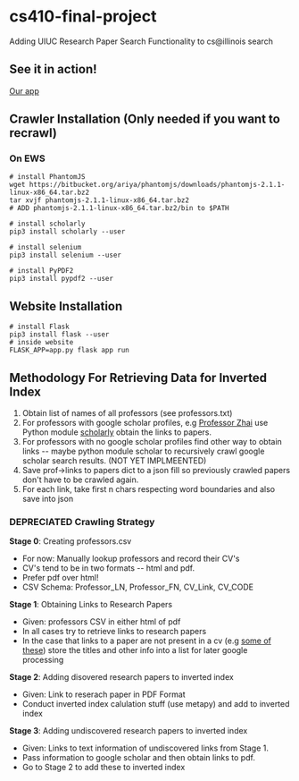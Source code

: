 # cs410-final-project
Adding UIUC Research Paper Search Functionality to cs@illinois search

## See it in action!
[Our app](https://whispering-reef-85517.herokuapp.com/)

## Crawler Installation (Only needed if you want to recrawl)

### On EWS
```
# install PhantomJS
wget https://bitbucket.org/ariya/phantomjs/downloads/phantomjs-2.1.1-linux-x86_64.tar.bz2
tar xvjf phantomjs-2.1.1-linux-x86_64.tar.bz2
# ADD phantomjs-2.1.1-linux-x86_64.tar.bz2/bin to $PATH

# install scholarly
pip3 install scholarly --user

# install selenium
pip3 install selenium --user

# install PyPDF2
pip3 install pypdf2 --user
```

## Website Installation
```
# install Flask
pip3 install flask --user
# inside website
FLASK_APP=app.py flask app run
```

## Methodology For Retrieving Data for Inverted Index
1) Obtain list of names of all professors (see professors.txt)
2) For professors with google scholar profiles, e.g [Professor Zhai](https://scholar.google.com/citations?user=YU-baPIAAAAJ&hl=en&oi=ao) use Python module [scholarly](https://pypi.python.org/pypi/scholarly/0.2.3) obtain the links to papers.
3) For professors with no google scholar profiles find other way to obtain links -- maybe python module scholar to recursively crawl google scholar search results. (NOT YET IMPLMEENTED)
4) Save prof->links to papers dict to a json fill so previously crawled papers don't have to be crawled again.
5) For each link, take first n chars respecting word boundaries and also save into json

### DEPRECIATED Crawling Strategy
**Stage 0**: Creating professors.csv
  * For now: Manually lookup professors and record their CV's   
  * CV's tend to be in two formats -- html and pdf.
  * Prefer pdf over html!
  * CSV Schema: Professor_LN, Professor_FN, CV_Link, CV_CODE
      
**Stage 1**: Obtaining Links to Research Papers
  * Given: professors CSV in either html of pdf
  * In all cases try to retrieve links to research papers
  * In the case that links to a paper are not present in a cv (e.g [some of these](http://sifaka.cs.uiuc.edu/czhai/selected.html)) store the titles and other info into a list for later google processing
      
**Stage 2**: Adding disovered research papers to inverted index
  * Given: Link to reserach paper in PDF Format
  * Conduct inverted index calulation stuff (use metapy) and add to inverted index
      
**Stage 3**: Adding undiscovered research papers to inverted index
  * Given: Links to text information of undiscovered links from Stage 1.
  * Pass information to google scholar and then obtain links to pdf.
  * Go to Stage 2 to add these to inverted index
  
